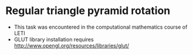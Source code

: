 # Regular triangle pyramid rotation

* This task was encountered in the computational mathematics course of LETI
* GLUT library installation requires http://www.opengl.org/resources/libraries/glut/
